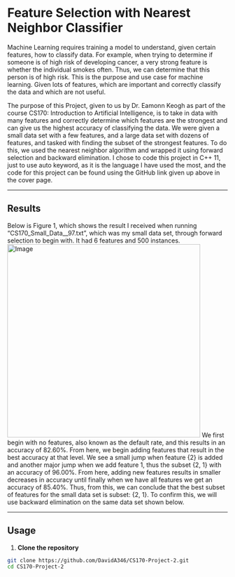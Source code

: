 # Feature Selection with Nearest Neighbor Classifier

Machine Learning requires training a model to understand, given certain features, how to classify data. For example, when trying to determine if someone is of high risk of developing cancer, a very strong feature is whether the individual smokes often. Thus, we can determine that this person is of high risk. This is the purpose and use case for machine learning. Given lots of features, which are important and correctly classify the data and which are not useful.

The purpose of this Project, given to us by Dr. Eamonn Keogh as part of the course CS170: Introduction to Artificial Intelligence, is to take in data with many features and correctly determine which features are the strongest and can give us the highest accuracy of classifying the data. We were given a small data set with a few features, and a large data set with dozens of features, and tasked with finding the subset of the strongest features. To do this, we used the nearest neighbor algorithm and wrapped it using forward selection and backward elimination. I chose to code this project in C++ 11, just to use auto keyword, as it is the language I have used the most, and the code for this project can be found using the GitHub link given up above in the cover page.

---

## Results
Below is Figure 1, which shows the result I received when running “CS170_Small_Data__97.txt”, which was my small data set, through forward selection to begin with. It had 6 features and 500 instances.
<img width="441" alt="Image" src="https://github.com/user-attachments/assets/06eb4674-3358-44a7-b627-a3447bfa5c4e" />
We first begin with no features, also known as the default rate, and this results in an accuracy of 82.60%. From here, we begin adding features that result in the best accuracy at that level. We see a small jump when feature {2} is added and another major jump when we add feature 1, thus the subset {2, 1} with an accuracy of 96.00%. From here, adding new features results in smaller decreases in accuracy until finally when we have all features we get an accuracy of 85.40%. Thus, from this, we can conclude that the best subset of features for the small data set is subset: {2, 1}. To confirm this, we will use backward elimination on the same data set shown below.

---


## Usage

1. **Clone the repository**
```bash
git clone https://github.com/DavidA346/CS170-Project-2.git
cd CS170-Project-2
